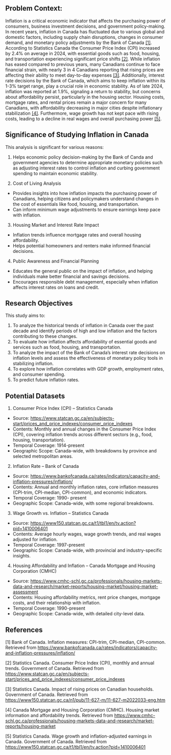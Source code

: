## Problem Context: 
Inflation is a critical economic indicator that affects the purchasing power of consumers, business investment decisions, and government policy-making. In recent years, inflation in Canada has fluctuated due to various global and domestic factors, including supply chain disruptions, changes in consumer demand, and monetary policy adjustments by the Bank of Canada [[1]](#1). According to Statistics Canada the Consumer Price Index (CPI) increased by 2.4% on average in 2024, with essential goods such as food, housing, and transportation experiencing significant price shifts [[2]](#2).  While inflation has eased compared to previous years, many Canadians continue to face financial strain, with nearly 3 in 4 Canadians reporting that rising prices are affecting their ability to meet day-to-day expenses [[3]](#3).
Additionally, interest rate decisions by the Bank of Canada, which aims to keep inflation within its 1-3% target range, play a crucial role in economic stability. As of late 2024, inflation was reported at 1.9%, signaling a return to stability, but concerns about affordability persist, particularly in the housing sector. Housing costs, mortgage rates, and rental prices remain a major concern for many Canadians, with affordability decreasing in major cities despite inflationary stabilization [[4]](#4).  Furthermore, wage growth has not kept pace with rising costs, leading to a decline in real wages and overall purchasing power [[5]](#5).
## Significance of Studying Inflation in Canada

This analysis is significant for various reasons:

1. Helps economic policy decision-making by the Bank of Canda and government agencies to determine appropriate monetary policies such as adjusting interest rates to control inflation and curbing government spending to maintain economic stability.

2. Cost of Living Analysis
- Provides insights into how inflation impacts the purchasing power of Canadians, helping citizens and policymakers understand changes in the cost of essentials like food, housing, and transportation.
- Can inform minimum wage adjustments to ensure earnings keep pace with inflation.
3. Housing Market and Interest Rate Impact
- Inflation trends influence mortgage rates and overall housing affordability.
- Helps potential homeowners and renters make informed financial decisions.
4. Public Awareness and Financial Planning
- Educates the general public on the impact of inflation, and helping individuals make better financial and savings decisions.
- Encourages responsible debt management, especially when inflation affects interest rates on loans and credit.

## Research Objectives 

This study aims to:
1.	To analyze the historical trends of inflation in Canada over the past decade and identify periods of high and low inflation and the factors contributing to these changes.
2.	To evaluate how inflation affects affordability of essential goods and services such as food, housing, and transportation.
3.	To analyze the impact of the Bank of Canada’s interest rate decisions on inflation levels and assess the effectiveness of monetary policy tools in stabilizing inflation.
4.	To explore how inflation correlates with GDP growth, employment rates, and consumer spending.
5.	To predict future inflation rates.

## Potential Datasets
1.	Consumer Price Index (CPI) – Statistics Canada
- Source: https://www.statcan.gc.ca/en/subjects-start/prices_and_price_indexes/consumer_price_indexes
- Contents: Monthly and annual changes in the Consumer Price Index (CPI), covering inflation trends across different sectors (e.g., food, housing, transportation).
- Temporal Coverage: 1914-present
- Geographic Scope: Canada-wide, with breakdowns by province and selected metropolitan areas.
2.	 Inflation Rate – Bank of Canada
- Source: https://www.bankofcanada.ca/rates/indicators/capacity-and-inflation-pressures/inflation/
- Contents: Annual and monthly inflation rates, core inflation measures (CPI-trim, CPI-median, CPI-common), and economic indicators.
- Temporal Coverage: 1990- present
- Geographic Scope: Canada-wide, with some regional breakdowns.
3. Wage Growth vs. Inflation – Statistics Canada
- Source: https://www150.statcan.gc.ca/t1/tbl1/en/tv.action?pid=1410006401
- Contents: Average hourly wages, wage growth trends, and real wages adjusted for inflation.
- Temporal Coverage: 1997-present
- Geographic Scope: Canada-wide, with provincial and industry-specific insights.
4. Housing Affordability and Inflation – Canada Mortgage and Housing Corporation (CMHC)
- Source: https://www.cmhc-schl.gc.ca/professionals/housing-markets-data-and-research/market-reports/housing-market/housing-market-assessment
- Contents: Housing affordability metrics, rent price changes, mortgage costs, and their relationship with inflation.
- Temporal Coverage: 1990-present
- Geographic Scope: Canada-wide, with detailed city-level data.

## References
<a id="1">[1]</a> Bank of Canada. Inflation measures: CPI-trim, CPI-median, CPI-common. Retrieved from https://www.bankofcanada.ca/rates/indicators/capacity-and-inflation-pressures/inflation/

<a id="2">[2]</a>  Statistics Canada. Consumer Price Index (CPI), monthly and annual trends. Government of Canada. Retrieved from https://www.statcan.gc.ca/en/subjects-start/prices_and_price_indexes/consumer_price_indexes

<a id="3">[3]</a> Statistics Canada. Impact of rising prices on Canadian households. Government of Canada. Retrieved from https://www150.statcan.gc.ca/n1/pub/11-627-m/11-627-m2022033-eng.htm 

<a id="4">[4]</a> Canada Mortgage and Housing Corporation (CMHC). Housing market information and affordability trends. Retrieved from https://www.cmhc-schl.gc.ca/professionals/housing-markets-data-and-research/market-reports/housing-market

<a id="5">[5]</a> Statistics Canada. Wage growth and inflation-adjusted earnings in Canada. Government of Canada. Retrieved from https://www150.statcan.gc.ca/t1/tbl1/en/tv.action?pid=1410006401


